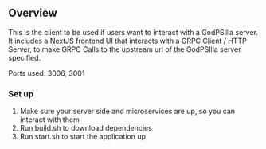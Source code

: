 ## Overview

This is the client to be used if users want to interact with a GodPSIlla server.
It includes a NextJS frontend UI that interacts with a GRPC Client / HTTP Server, to make GRPC Calls to the upstream url of the GodPSIlla server specified.

Ports used: 3006, 3001

### Set up

1. Make sure your server side and microservices are up, so you can interact with them
2. Run build.sh to download dependencies
3. Run start.sh to start the application up

